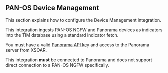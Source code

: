 ## PAN-OS Device Management
This section explains how to configure the Device Management integration.

This integration ingests PAN-OS NGFW and Panorama devices as indicators into the TIM database using a standard indicator fetch.

You must have a valid [Panorama API key](https://docs.paloaltonetworks.com/pan-os/9-1/pan-os-panorama-api/get-started-with-the-pan-os-xml-api/get-your-api-key) and access to the Panorama server from XSOAR.

This integration **must** be connected to Panorama and does not support direct connection to a PAN-OS NGFW specifically.
